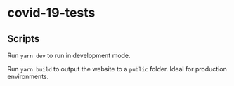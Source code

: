 # covid-19-tests

## Scripts

Run `yarn dev` to run in development mode.

Run `yarn build` to output the website to a `public` folder. Ideal for production environments.

